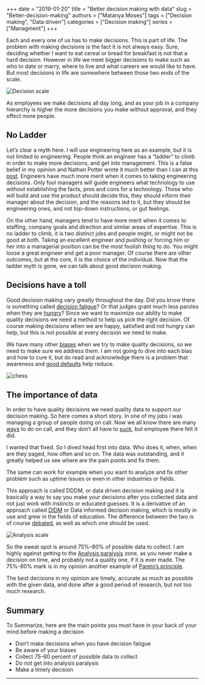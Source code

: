 +++ 
date = "2019-01-20" 
title = "Better decision making with data" 
slug = "Better-decision-making" 
authors = ["Matanya Moses"] 
tags = ["Decision making", "Data driven"]
categories = ["Decision making"]
series = ["Managment"]
+++

Each and every one of us has to make decisions. This is part of life. The
problem with making decisions is the fact it is not always easy. Sure, deciding
whether I want to eat cereal or bread for breakfast is not that a hard decision.
However in life we meet bigger decisions to make such as who to date or marry, where to live and what careers we would like to have. But most decisions in life are somewhere between those two ends of the scale.

![Decision scale](/images/decision_scale.png "Decision scale: harder decisions on the right")

As employees we make decisions all day long, and as your job in a company hierarchy is higher the more decisions you make without approval, and they effect more people.

## No Ladder

Let’s clear a myth here. I will use engineering here as an example, but it is
not limited to engineering. People think an engineer has a “ladder” to climb in
order to make more decisions, and get into management. This is a false belief in
my opinion and Nathan Potter wrote it much better than I can at this
[post](http://engineering.chartbeat.com/2015/06/05/engineering-ladders/). Engineers have much more merit when it comes to taking engineering decisions. Only fool managers will guide engineers what technology to use without establishing the facts, pros and cons for a technology. Those who will build and use the product should decide this, they should inform their manager about the decision, and the reasons led to it, but they should be engineering ones, and not top-down instructions, or gut feelings.

On the other hand, managers tend to have more merit when it comes to staffing, company goals and direction and similar areas of expertise. This is no ladder to climb, it is two distinct jobs and people might, or might not be good at both. Taking an excellent engineer and pushing or forcing him or her into a managerial position can be the most foolish thing to do. You might loose a great engineer and get a poor manager. Of course there are other outcomes, but at the core, it is the choice of the individual. Now that the ladder myth is gone, we can talk about good decision making.

## Decisions have a toll
Good decision making vary greatly throughout the day. Did you know there is
something called [decision fatigue](https://en.wikipedia.org/wiki/Decision_fatigue)? Or that judges grant much less paroles when they are [hungry](https://abcnews.go.com/Health/MindMoodNews/hungry-judges-grant-parole/story?id=13347415)? Since we want to maximize our ability to make quality decisions we need a method to help us pick the right decision. Of course making decisions when we are happy, satisfied and not hungry can help, but this is not possible at every decision we need to make.

We have many other [biases](https://www.businessinsider.com/cognitive-biases-that-affect-decisions-2015-8) when we try to make quality decisions, so we need to make sure we address them. I am not going to dive into each bias and how to cure it, but do read and acknowledge there is a problem that awareness and [good defaults](http://designinginterfaces.com/firstedition/index.php?page=Good_Defaults) help reduce.

![chess](/images/chess.png "Photo by [rawpixel](https://unsplash.com/@rawpixel?utm_source=medium&utm_medium=referral) on [unsplash](https://unsplash.com/?utm_source=medium&utm_medium=referral)")

## The importance of data
In order to have quality decisions we need quality data to support our decision
making. So here comes a short story. In one of my jobs i was managing a group of
people doing on call. Now we all know there are many [ways](https://increment.com/on-call/) to do on call, and they don’t all have to [suck](https://medium.com/@copyconstruct/on-call-b0bd8c5ea4e0), but employee there felt it did.

I wanted that fixed. So I dived head first into data. Who does it, when, when are they paged, how often and so on. The data was outstanding, and it greatly helped us see where are the pain points and fix them.

The same can work for example when you want to analyze and fix other problem such as uptime issues or even in other industries or fields.

This approach is called DDDM, or data driven decision making and it is basically
a way to say you make your decisions after you collected data and not just work
with instincts or educated guesses. It is a derivative of an approach called
[DIDM](https://en.wikipedia.org/wiki/Data-informed_decision-making) or Data
informed decision making, which is mostly in use and grew in the fields of
education. The difference between the two is of course [debated](https://www.forbes.com/sites/homaycotte/2015/01/13/data-informed-not-data-driven-for-now/#7a591e69f5b7), as well as which one should be used.

![Analysis scale](/images/analysis.png)

So the sweat spot is around 75%–80% of possible data to collect. I am highly
against getting to the [Analysis paralysis](https://en.wikipedia.org/wiki/Analysis_paralysis) zone, as you never make a decision on time, and probably not a quality one, if it is ever made. The 75%-80% mark is in my opinion another example of [Pareto’s principle](https://en.wikipedia.org/wiki/Pareto_principle).

The best decisions in my opinion are timely, accurate as much as possible with the given data, and done after a good period of research, but not too much research.

## Summary
To Summarize, here are the main points you must have in your back of your mind before making a decision

- Don’t make decisions when you have decision fatigue
- Be aware of your biases
- Collect 75–80 percent of possible data to collect
- Do not get into analysis paralysis
- Make a timely decision

---

